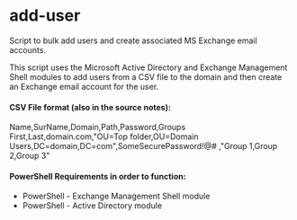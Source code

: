 # add-user
Script to bulk add users and create associated MS Exchange email accounts.

This script uses the Microsoft Active Directory and Exchange Management Shell modules to add users from a CSV file to the domain and then create an Exchange email account for the user.

#### CSV File format (also in the source notes):
Name,SurName,Domain,Path,Password,Groups
First,Last,domain.com,"OU=Top folder,OU=Domain Users,DC=domain,DC=com",SomeSecurePassword!@# ,"Group 1,Group 2,Group 3"


#### PowerShell Requirements in order to function:
  - PowerShell - Exchange Management Shell module
  - PowerShell - Active Directory module
